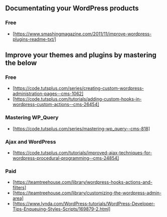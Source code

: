 ## Documentating your WordPress products
### Free
- [https://www.smashingmagazine.com/2011/11/improve-wordpress-plugins-readme-txt/]

## Improve your themes and plugins by mastering the below
### Free
- [https://code.tutsplus.com/series/creating-custom-wordpress-administration-pages--cms-1062]
- [https://code.tutsplus.com/tutorials/adding-custom-hooks-in-wordpress-custom-actions--cms-26454]

### Mastering WP_Query
- [https://code.tutsplus.com/series/mastering-wp_query--cms-818]

### Ajax and WordPress
- [https://code.tutsplus.com/tutorials/improved-ajax-techniques-for-wordpress-procedural-programming--cms-24854]

### Paid
- [https://teamtreehouse.com/library/wordpress-hooks-actions-and-filters]
- [https://teamtreehouse.com/library/customizing-the-wordpress-admin-area]
- [https://www.lynda.com/WordPress-tutorials/WordPress-Developer-Tips-Enqueuing-Styles-Scripts/169879-2.html]